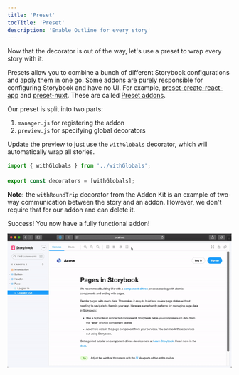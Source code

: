 ```yaml
---
title: 'Preset'
tocTitle: 'Preset'
description: 'Enable Outline for every story'
---
```


Now that the decorator is out of the way, let's use a preset to wrap every story with it.

Presets allow you to combine a bunch of different Storybook configurations and apply them in one go. Some addons are purely responsible for configuring Storybook and have no UI. For example, <a href="https://www.npmjs.com/package/@storybook/preset-create-react-app">preset-create-react-app</a> and <a href="https://www.npmjs.com/package/storybook-preset-nuxt">preset-nuxt</a>. These are called <a href="https://storybook.js.org/docs/react/addons/writing-presets">Preset addons</a>.

Our preset is split into two parts:

1. `manager.js` for registering the addon
2. `preview.js` for specifying global decorators

Update the preview to just use the `withGlobals` decorator, which will automatically wrap all stories.

```js:title=src/preset/preview.js
import { withGlobals } from '../withGlobals';

export const decorators = [withGlobals];
```

<div class="aside"><b>Note:</b> the <code>withRoundTrip</code> decorator from the Addon Kit is an example of two-way communication between the story and an addon. However, we don't require that for our addon and can delete it.</div>

Success! You now have a fully functional addon!

![](../../images/toggle.gif)
